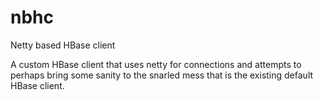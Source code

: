 nbhc
===

Netty based HBase client

A custom HBase client that uses netty for connections and attempts to perhaps bring some sanity to the snarled mess that is the existing default HBase client.
